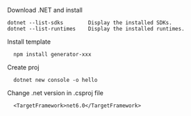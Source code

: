 Download .NET and install
```
dotnet --list-sdks        Display the installed SDKs.
dotnet --list-runtimes    Display the installed runtimes.
```

Install template

```
  npm install generator-xxx
```

Create proj
```
  dotnet new console -o hello
```

Change .net version in .csproj file
```
  <TargetFramework>net6.0</TargetFramework>
```

